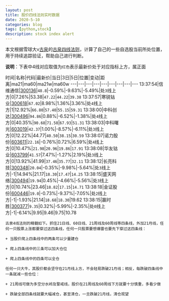 ```yaml
---
layout: post
title: 股价四线法则实时数据
date: 2020-5-10
categories: blog
tags: [python,stock]
description: stock index alert
---
```



本文根据雪球大v[古泉](https://xueqiu.com/u/7148646888)的[古泉四线法则](https://xueqiu.com/7148646888/130498192)，计算了自己的一些自选股当前所处位置，用于持续追踪验证，帮助自己进行判断。

**说明**：下表中4线对应取值为`红色`表示最新价处于对应指标上方，属正面

时间|名称|代码|最新价|当日|3日|5日|位置|变动|距离|ma21|ma60|ma21w|ma60w
---|---|---|---|---|---|---|---|---
13:37:54|信维通信|[300136](https://xueqiu.com/S/SZ300136)|`48.8`|-0.59%|-9.63%|-5.49%|处`3`线上方|0|7.26%|53.38|`47.22`|`44.22`|`39.38`
13:37:57|寒锐钴业|[300618](https://xueqiu.com/S/SZ300618)|`67.02`|8.98%|1.36%|3.36%|处`4`线上方|1|12.92%|`66.80`|`57.40`|`55.15`|`59.31`
13:38:00|中科创达|[300496](https://xueqiu.com/S/SZ300496)|`94.86`|0.88%|-6.52%|-1.38%|处`4`线上方|0|40.35%|`90.68`|`71.58`|`67.93`|`51.31`
13:38:03|中科曙光|[603019](https://xueqiu.com/S/SH603019)|`42.37`|1.00%|-8.57%|-6.11%|处`3`线上方|0|12.22%|44.77|`40.50`|`38.15`|`30.59`
13:38:07|诺力股份|[603611](https://xueqiu.com/S/SH603611)|`22.16`|-0.76%|0.72%|6.59%|处`4`线上方|0|10.47%|`21.98`|`20.96`|`19.86`|`17.91`
13:38:08|华友钴业|[603799](https://xueqiu.com/S/SH603799)|`41.57`|7.47%|-1.27%|2.19%|处`3`线上方|0|13.92%|41.99|`37.46`|`35.77`|`32.11`
13:38:12|长亮科技|[300348](https://xueqiu.com/S/SZ300348)|`20.04`|-0.35%|-9.98%|-5.64%|处`3`线上方|-1|14.94%|21.17|`18.30`|`17.47`|`14.25`
13:38:15|盛天网络|[300494](https://xueqiu.com/S/SZ300494)|`19.94`|0.45%|-4.66%|-5.56%|处`3`线上方|0|10.74%|23.46|`18.82`|`17.15`|`14.71`
13:38:18|金证股份|[600446](https://xueqiu.com/S/SH600446)|`19.0`|-0.73%|-9.37%|-7.05%|处`2`线上方|-1|-1.93%|21.14|`18.68`|`18.30`|19.62
13:38:15|赢时胜|[300377](https://xueqiu.com/S/SZ300377)|`9.35`|0.32%|-5.99%|-2.35%|处`0`线上方|-1|-6.14%|9.95|9.46|9.75|10.78

```
古泉4线法则的精髓如下。抓住21日线、60日线、21周线及60周线等四条线，外加21月线，任何一只股票上涨都要穿过这四条线，任何一只股票要想爆雷也要先下穿过这四条线：

+ 当股价爬上四条线中的两条可以少量建仓

+ 爬上四条线中的三条可以加大仓位

+ 爬上四条线中的四条可以全仓

任何一只大牛，其股价都会坚守在21月线上方，不会轻易跌破21月线；相反，每跌破四条线中一条就减一些仓位：

+ 21周线可做为多空分水岭及警戒线，股价在21周线及60周线下方就要十分慎重，多看少做

+ 跌破全部四条线就要大幅减仓，甚至清仓，一旦跌破21月线，清仓观望
```
